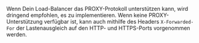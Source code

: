 Wenn Dein Load-Balancer das PROXY-Protokoll unterstützen kann, wird dringend empfohlen, es zu implementieren. Wenn keine PROXY-Unterstützung verfügbar ist, kann auch mithilfe des Headers `X-Forwarded-For` der Lastenausgleich auf den HTTP- und HTTPS-Ports vorgenommen werden.
